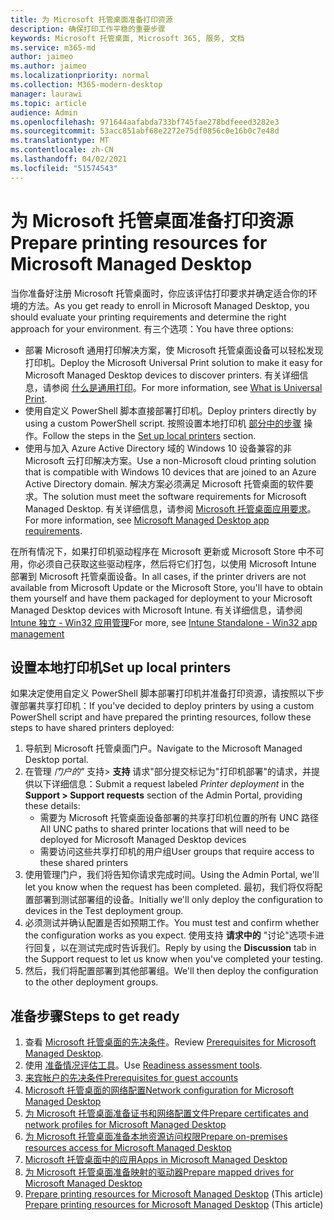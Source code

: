 ```yaml
---
title: 为 Microsoft 托管桌面准备打印资源
description: 确保打印工作平稳的重要步骤
keywords: Microsoft 托管桌面, Microsoft 365, 服务, 文档
ms.service: m365-md
author: jaimeo
ms.author: jaimeo
ms.localizationpriority: normal
ms.collection: M365-modern-desktop
manager: laurawi
ms.topic: article
audience: Admin
ms.openlocfilehash: 971644aafabda733bf745fae278bdfeeed3282e3
ms.sourcegitcommit: 53acc851abf68e2272e75df0856c0e16b0c7e48d
ms.translationtype: MT
ms.contentlocale: zh-CN
ms.lasthandoff: 04/02/2021
ms.locfileid: "51574543"
---
```

# <a name="prepare-printing-resources-for-microsoft-managed-desktop"></a><span data-ttu-id="43f52-104">为 Microsoft 托管桌面准备打印资源</span><span class="sxs-lookup"><span data-stu-id="43f52-104">Prepare printing resources for Microsoft Managed Desktop</span></span>

<span data-ttu-id="43f52-105">当你准备好注册 Microsoft 托管桌面时，你应该评估打印要求并确定适合你的环境的方法。</span><span class="sxs-lookup"><span data-stu-id="43f52-105">As you get ready to enroll in Microsoft Managed Desktop, you should evaluate your printing requirements and determine the right approach for your environment.</span></span> <span data-ttu-id="43f52-106">有三个选项：</span><span class="sxs-lookup"><span data-stu-id="43f52-106">You have three options:</span></span>
 
- <span data-ttu-id="43f52-107">部署 Microsoft 通用打印解决方案，使 Microsoft 托管桌面设备可以轻松发现打印机。</span><span class="sxs-lookup"><span data-stu-id="43f52-107">Deploy the Microsoft Universal Print solution to make it easy for Microsoft Managed Desktop devices to discover printers.</span></span> <span data-ttu-id="43f52-108">有关详细信息，请参阅 [什么是通用打印](/universal-print/fundamentals/universal-print-whatis)。</span><span class="sxs-lookup"><span data-stu-id="43f52-108">For more information, see [What is Universal Print](/universal-print/fundamentals/universal-print-whatis).</span></span>
- <span data-ttu-id="43f52-109">使用自定义 PowerShell 脚本直接部署打印机。</span><span class="sxs-lookup"><span data-stu-id="43f52-109">Deploy printers directly by using a custom PowerShell script.</span></span> <span data-ttu-id="43f52-110">按照设置本地打印机 [部分中的步骤](#set-up-local-printers) 操作。</span><span class="sxs-lookup"><span data-stu-id="43f52-110">Follow the steps in the [Set up local printers](#set-up-local-printers) section.</span></span>
- <span data-ttu-id="43f52-111">使用与加入 Azure Active Directory 域的 Windows 10 设备兼容的非 Microsoft 云打印解决方案。</span><span class="sxs-lookup"><span data-stu-id="43f52-111">Use a non-Microsoft cloud printing solution that is compatible with Windows 10 devices that are joined to an Azure Active Directory domain.</span></span> <span data-ttu-id="43f52-112">解决方案必须满足 Microsoft 托管桌面的软件要求。</span><span class="sxs-lookup"><span data-stu-id="43f52-112">The solution must meet the software requirements for Microsoft Managed Desktop.</span></span> <span data-ttu-id="43f52-113">有关详细信息，请参阅 [Microsoft 托管桌面应用要求](../service-description/mmd-app-requirements.md)。</span><span class="sxs-lookup"><span data-stu-id="43f52-113">For more information, see [Microsoft Managed Desktop app requirements](../service-description/mmd-app-requirements.md).</span></span>
 
<span data-ttu-id="43f52-114">在所有情况下，如果打印机驱动程序在 Microsoft 更新或 Microsoft Store 中不可用，你必须自己获取这些驱动程序，然后将它们打包，以使用 Microsoft Intune 部署到 Microsoft 托管桌面设备。</span><span class="sxs-lookup"><span data-stu-id="43f52-114">In all cases, if the printer drivers are not available from Microsoft Update or the Microsoft Store, you'll have to obtain them yourself and have them packaged for deployment to your Microsoft Managed Desktop devices with Microsoft Intune.</span></span> <span data-ttu-id="43f52-115">有关详细信息，请参阅 [Intune 独立 - Win32 应用管理](/mem/intune/apps/apps-win32-app-management)</span><span class="sxs-lookup"><span data-stu-id="43f52-115">For more, see [Intune Standalone - Win32 app management](/mem/intune/apps/apps-win32-app-management)</span></span>

## <a name="set-up-local-printers"></a><span data-ttu-id="43f52-116">设置本地打印机</span><span class="sxs-lookup"><span data-stu-id="43f52-116">Set up local printers</span></span>

<span data-ttu-id="43f52-117">如果决定使用自定义 PowerShell 脚本部署打印机并准备打印资源，请按照以下步骤部署共享打印机：</span><span class="sxs-lookup"><span data-stu-id="43f52-117">If you've decided to deploy printers by using a custom PowerShell script and have prepared the printing resources, follow these steps to have shared printers deployed:</span></span>

1.  <span data-ttu-id="43f52-118">导航到 Microsoft 托管桌面门户。</span><span class="sxs-lookup"><span data-stu-id="43f52-118">Navigate to the Microsoft Managed Desktop portal.</span></span>
2.  <span data-ttu-id="43f52-119">在管理 *门户的"* 支持> **支持** 请求"部分提交标记为"打印机部署"的请求，并提供以下详细信息：</span><span class="sxs-lookup"><span data-stu-id="43f52-119">Submit a request labeled *Printer deployment* in the **Support > Support requests** section of the Admin Portal, providing these details:</span></span>
    - <span data-ttu-id="43f52-120">需要为 Microsoft 托管桌面设备部署的共享打印机位置的所有 UNC 路径</span><span class="sxs-lookup"><span data-stu-id="43f52-120">All UNC paths to shared printer locations that will need to be deployed for Microsoft Managed Desktop devices</span></span>
    - <span data-ttu-id="43f52-121">需要访问这些共享打印机的用户组</span><span class="sxs-lookup"><span data-stu-id="43f52-121">User groups that require access to these shared printers</span></span>
3.  <span data-ttu-id="43f52-122">使用管理门户，我们将告知你请求完成时间。</span><span class="sxs-lookup"><span data-stu-id="43f52-122">Using the Admin Portal, we'll let you know when the request has been completed.</span></span> <span data-ttu-id="43f52-123">最初，我们将仅将配置部署到测试部署组的设备。</span><span class="sxs-lookup"><span data-stu-id="43f52-123">Initially we'll only deploy the configuration to devices in the Test deployment group.</span></span>
4.  <span data-ttu-id="43f52-124">必须测试并确认配置是否如预期工作。</span><span class="sxs-lookup"><span data-stu-id="43f52-124">You must test and confirm whether the configuration works as you expect.</span></span> <span data-ttu-id="43f52-125">使用支持 **请求中的** "讨论"选项卡进行回复，以在测试完成时告诉我们。</span><span class="sxs-lookup"><span data-stu-id="43f52-125">Reply by using the **Discussion** tab in the Support request to let us know when you've completed your testing.</span></span>
5.  <span data-ttu-id="43f52-126">然后，我们将配置部署到其他部署组。</span><span class="sxs-lookup"><span data-stu-id="43f52-126">We'll then deploy the configuration to the other deployment groups.</span></span>

## <a name="steps-to-get-ready"></a><span data-ttu-id="43f52-127">准备步骤</span><span class="sxs-lookup"><span data-stu-id="43f52-127">Steps to get ready</span></span>

1. <span data-ttu-id="43f52-128">查看 [Microsoft 托管桌面的先决条件](prerequisites.md)。</span><span class="sxs-lookup"><span data-stu-id="43f52-128">Review [Prerequisites for Microsoft Managed Desktop](prerequisites.md).</span></span>
2. <span data-ttu-id="43f52-129">使用 [准备情况评估工具](readiness-assessment-tool.md)。</span><span class="sxs-lookup"><span data-stu-id="43f52-129">Use [Readiness assessment tools](readiness-assessment-tool.md).</span></span>
3. [<span data-ttu-id="43f52-130">来宾帐户的先决条件</span><span class="sxs-lookup"><span data-stu-id="43f52-130">Prerequisites for guest accounts</span></span>](guest-accounts.md)
4. [<span data-ttu-id="43f52-131">Microsoft 托管桌面的网络配置</span><span class="sxs-lookup"><span data-stu-id="43f52-131">Network configuration for Microsoft Managed Desktop</span></span>](network.md)
5. [<span data-ttu-id="43f52-132">为 Microsoft 托管桌面准备证书和网络配置文件</span><span class="sxs-lookup"><span data-stu-id="43f52-132">Prepare certificates and network profiles for Microsoft Managed Desktop</span></span>](certs-wifi-lan.md)
6. [<span data-ttu-id="43f52-133">为 Microsoft 托管桌面准备本地资源访问权限</span><span class="sxs-lookup"><span data-stu-id="43f52-133">Prepare on-premises resources access for Microsoft Managed Desktop</span></span>](authentication.md)
7. [<span data-ttu-id="43f52-134">Microsoft 托管桌面中的应用</span><span class="sxs-lookup"><span data-stu-id="43f52-134">Apps in Microsoft Managed Desktop</span></span>](apps.md)
8. [<span data-ttu-id="43f52-135">为 Microsoft 托管桌面准备映射的驱动器</span><span class="sxs-lookup"><span data-stu-id="43f52-135">Prepare mapped drives for Microsoft Managed Desktop</span></span>](mapped-drives.md)
9. <span data-ttu-id="43f52-136">[Prepare printing resources for Microsoft Managed Desktop](printing.md) (This article) </span><span class="sxs-lookup"><span data-stu-id="43f52-136">[Prepare printing resources for Microsoft Managed Desktop](printing.md) (This article)</span></span>
